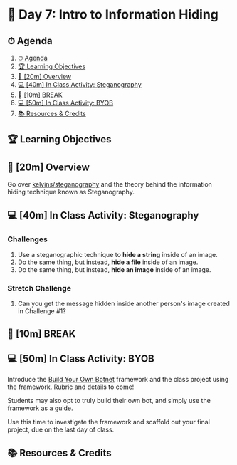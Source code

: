 # 📜 Day 7: Intro to Information Hiding

## ⏱ Agenda

1. [⏱ Agenda](#%e2%8f%b1-agenda)
2. [🏆 Learning Objectives](#%f0%9f%8f%86-learning-objectives)
3. [📖 [20m] Overview](#%f0%9f%93%96-20m-overview)
4. [💻 [40m] In Class Activity: Steganography](#%f0%9f%92%bb-40m-in-class-activity-steganography)
5. [🌴 [10m] BREAK](#%f0%9f%8c%b4-10m-break)
6. [💻 [50m] In Class Activity: BYOB](#%f0%9f%92%bb-50m-in-class-activity-byob)
7. [📚 Resources & Credits](#%f0%9f%93%9a-resources--credits)

## 🏆 Learning Objectives

## 📖 [20m] Overview

Go over [kelvins/steganography](https://github.com/kelvins/steganography) and the theory behind the information hiding technique known as Steganography.

## 💻 [40m] In Class Activity: Steganography

### Challenges

1. Use a steganographic technique to **hide a string** inside of an image.
2. Do the same thing, but instead, **hide a file** inside of an image.
3. Do the same thing, but instead, **hide an image** inside of an image.

### Stretch Challenge

1. Can you get the message hidden inside another person's image created in Challenge #1?

## 🌴 [10m] BREAK

## 💻 [50m] In Class Activity: BYOB

Introduce the [Build Your Own Botnet](https://github.com/malwaredllc/byob) framework and the class project using the framework. Rubric and details to come!

Students may also opt to truly build their own bot, and simply use the framework as a guide.

Use this time to investigate the framework and scaffold out your final project, due on the last day of class.

## 📚 Resources & Credits
